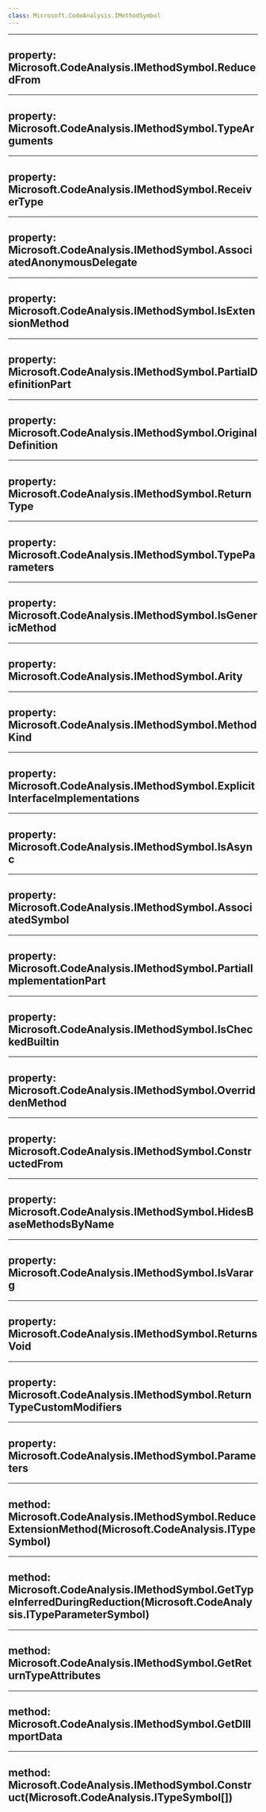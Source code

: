 ```yaml
---
class: Microsoft.CodeAnalysis.IMethodSymbol
---
```


---
property: Microsoft.CodeAnalysis.IMethodSymbol.ReducedFrom
---

---
property: Microsoft.CodeAnalysis.IMethodSymbol.TypeArguments
---

---
property: Microsoft.CodeAnalysis.IMethodSymbol.ReceiverType
---

---
property: Microsoft.CodeAnalysis.IMethodSymbol.AssociatedAnonymousDelegate
---

---
property: Microsoft.CodeAnalysis.IMethodSymbol.IsExtensionMethod
---

---
property: Microsoft.CodeAnalysis.IMethodSymbol.PartialDefinitionPart
---

---
property: Microsoft.CodeAnalysis.IMethodSymbol.OriginalDefinition
---

---
property: Microsoft.CodeAnalysis.IMethodSymbol.ReturnType
---

---
property: Microsoft.CodeAnalysis.IMethodSymbol.TypeParameters
---

---
property: Microsoft.CodeAnalysis.IMethodSymbol.IsGenericMethod
---

---
property: Microsoft.CodeAnalysis.IMethodSymbol.Arity
---

---
property: Microsoft.CodeAnalysis.IMethodSymbol.MethodKind
---

---
property: Microsoft.CodeAnalysis.IMethodSymbol.ExplicitInterfaceImplementations
---

---
property: Microsoft.CodeAnalysis.IMethodSymbol.IsAsync
---

---
property: Microsoft.CodeAnalysis.IMethodSymbol.AssociatedSymbol
---

---
property: Microsoft.CodeAnalysis.IMethodSymbol.PartialImplementationPart
---

---
property: Microsoft.CodeAnalysis.IMethodSymbol.IsCheckedBuiltin
---

---
property: Microsoft.CodeAnalysis.IMethodSymbol.OverriddenMethod
---

---
property: Microsoft.CodeAnalysis.IMethodSymbol.ConstructedFrom
---

---
property: Microsoft.CodeAnalysis.IMethodSymbol.HidesBaseMethodsByName
---

---
property: Microsoft.CodeAnalysis.IMethodSymbol.IsVararg
---

---
property: Microsoft.CodeAnalysis.IMethodSymbol.ReturnsVoid
---

---
property: Microsoft.CodeAnalysis.IMethodSymbol.ReturnTypeCustomModifiers
---

---
property: Microsoft.CodeAnalysis.IMethodSymbol.Parameters
---

---
method: Microsoft.CodeAnalysis.IMethodSymbol.ReduceExtensionMethod(Microsoft.CodeAnalysis.ITypeSymbol)
---

---
method: Microsoft.CodeAnalysis.IMethodSymbol.GetTypeInferredDuringReduction(Microsoft.CodeAnalysis.ITypeParameterSymbol)
---

---
method: Microsoft.CodeAnalysis.IMethodSymbol.GetReturnTypeAttributes
---

---
method: Microsoft.CodeAnalysis.IMethodSymbol.GetDllImportData
---

---
method: Microsoft.CodeAnalysis.IMethodSymbol.Construct(Microsoft.CodeAnalysis.ITypeSymbol[])
---

